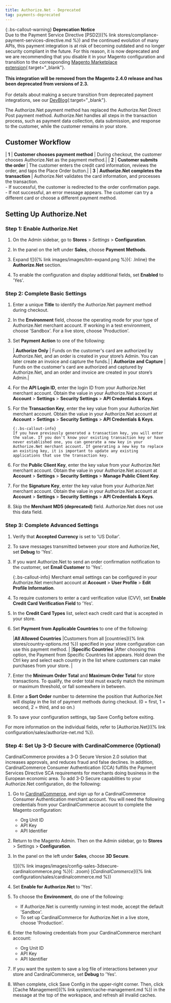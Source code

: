 ```yaml
---
title: Authorize.Net - Deprecated
tag: payments-deprecated
---
```


{:.bs-callout-warning}
**Deprecation Notice** <br/>
Due to the Payment Service Directive [PSD2]({% link stores/compliance-payment-services-directive.md %}) and the continued evolution of many APIs, this payment integration is at risk of becoming outdated and no longer security compliant in the future. For this reason, it is now deprecated and we are recommending that you disable it in your Magento configuration and transition to the corresponding [Magento Marketplace extension](https://marketplace.magento.com/catalogsearch/result/?q=authorize.net){:target="_blank"}.<br/><br/>
**This integration will be removed from the Magento 2.4.0 release and has been deprecated from versions of 2.3.**<br/><br/>
For details about making a secure transition from deprecated payment integrations, see our [DevBlog](https://community.magento.com/t5/Magento-DevBlog/Deprecation-of-Magento-core-payment-integrations/ba-p/426445){:target="_blank"}.

The Authorize.Net payment method has replaced the Authorize.Net Direct Post payment method. Authorize.Net handles all steps in the transaction process, such as payment data collection, data submission, and response to the customer, while the customer remains in your store.

## Customer Workflow

| **1** | **Customer chooses payment method** | During checkout, the customer chooses Authorize.Net as the payment method.|
| **2** | **Customer submits the order** | The customer enters the credit card information, reviews the order, and taps the Place Order button.|
| **3** | **Authorize.Net completes the transaction** | Authorize.Net validates the card information, and processes the transaction. <br/>- If successful, the customer is redirected to the order confirmation page.<br/>- If not successful, an error message appears. The customer can try a different card or choose a different payment method.

## Setting Up Authorize.Net

### Step 1: Enable Authorize.Net

1. On the Admin sidebar, go to **Stores** > _Settings_ > **Configuration**.

1. In the panel on the left under **Sales**, choose **Payment Methods**.

1. Expand ![]({% link images/images/btn-expand.png %}){: .Inline} the **Authorize.Net** section.

1. To enable the configuration and display additional fields, set **Enabled** to 'Yes'.

### Step 2: Complete Basic Settings

1. Enter a unique **Title** to identify the Authorize.Net payment method during checkout.

1. In the **Environment** field, choose the operating mode for your type of Authorize.Net merchant account.  If working in a test environment, choose 'Sandbox'. For a live store, choose 'Production'.

1. Set **Payment Action** to one of the following:

   | **Authorize Only** | Funds on the customer's card are authorized by Authorize.Net, and an order is created in your store’s Admin. You can later create an invoice and capture the funds.|
   | **Authorize and Capture** | Funds on the customer's card are authorized and captured by Authorize.Net, and an order and invoice are created in your store’s Admin.|

1. For the **API Login ID**, enter the login ID from your Authorize.Net merchant account. Obtain the value in your Authorize.Net account at **Account** > **Settings** > **Security Settings** > **API Credentials & Keys**.

1. For the **Transaction Key**, enter the key value from your Authorize.Net merchant account. Obtain the value in your Authorize.Net account at **Account** > **Settings** > **Security Settings** > **API Credentials & Keys**.

       {:.bs-callout-info}
       If you have previously generated a transaction key, you will enter the value. If you don't know your existing transaction key or have never established one, you can generate a new key in your Authorize.Net merchant account. If generating a new key to replace an existing key, it is important to update any existing applications that use the transaction key.

1. For the **Public Client Key**, enter the key value from your Authorize.Net merchant account. Obtain the value in your Authorize.Net account at **Account** > **Settings** > **Security Settings** > **Manage Public Client Key**.

1. For the **Signature Key**, enter the key value from your Authorize.Net merchant account. Obtain the value in your Authorize.Net account at **Account** > **Settings** > **Security Settings** > **API Credentials & Keys**.

1. Skip the **Merchant MD5 (deprecated)** field. Authorize.Net does not use this data field.

### Step 3: Complete Advanced Settings

1. Verify that **Accepted Currency** is set to 'US Dollar'.

1. To save messages transmitted between your store and Authorize.Net, set **Debug** to 'Yes'.

1. If you want Authorize.Net to send an order confirmation notification to the customer, set **Email Customer** to 'Yes'.

   {:.bs-callout-info}
   Merchant email settings can be configured in your Authorize.Net merchant account at **Account** > **User Profile** > **Edit Profile Information**.

1. To require customers to enter a card verification value (CVV), set **Enable Credit Card Verification Field** to 'Yes'.

1. In the **Credit Card Types** list, select each credit card that is accepted in your store.

1. Set **Payment from Applicable Countries** to one of the following:

   |**All Allowed Countries** |Customers from all [countries]({% link stores/country-options.md %}) specified in your store configuration can use this payment method. |
   |**Specific Countries** |After choosing this option, the Payment from Specific Countries list appears. Hold down the Ctrl key and select each country in the list where customers can make purchases from your store. |

1. Enter the **Minimum Order Total** and **Maximum Order Total** for store transactions. To qualify, the order total must exactly match the minimum or maximum threshold, or fall somewhere in between.

1. Enter a **Sort Order** number to determine the position that Authorize.Net will display in the list of payment methods during checkout. (0 = first, 1 = second, 2 = third, and so on.)

1. To save your configuration settings, tap <span class="btn">Save Config</span> before exiting.

For more information on the individual fields, refer to [Authorize.Net]({% link configuration/sales/authorize-net.md %}).

### Step 4: Set Up 3-D Secure with CardinalCommerce (Optional)

CardinalCommerce provides a 3-D Secure Version 2.0 solution that increases approvals, and reduces fraud and false declines. In addition, CardinalCommerce Consumer Authentication (CCA) fulfills the Payment Services Directive SCA requirements for merchants doing business in the European economic area.  To add 3-D Secure capabilities to your Authorize.Net configuration, do the following:

1. Go to [CardinalCommerce](https://www.cardinalcommerce.com/products/cardinal-consumer-authentication/for-merchants), and sign up for a CardinalCommerce Consumer Authentication merchant account. You will need the following credentials from your CardinalCommerce account to complete the Magento configuration:

   - Org Unit ID
   - API Key
   - API Identifier

1. Return to the Magento Admin. Then on the Admin sidebar, go to **Stores** > Settings > **Configuration**.
1. In the panel on the left under **Sales**, choose **3D Secure**.

    ![]({% link images/images/config-sales-3dsecure-cardinalcommerce.png %}){: .zoom}
    [_CardinalCommerce_]({% link configuration/sales/cardinalcommerce.md %})

1. Set **Enable for Authorize.Net** to 'Yes'.
1. To choose the **Environment**, do one of the following:

   - If Authorize.Net is currently running in test mode, accept the default 'Sandbox'.
   - To set up CardinalCommerce for Authorize.Net in a live store, choose 'Production'.

1. Enter the following credentials from your CardinalCommerce merchant account:

   - Org Unit ID
   - API Key
   - API Identifier

1. If you want the system to save a log file of interactions between your store and  CardinalCommerce, set **Debug** to 'Yes'.
1. When complete, click <span class="btn">Save Config</span> in the upper-right corner. Then, click [Cache Management]({% link system/cache-management.md %}) in the message at the top of the workspace, and refresh all invalid caches.